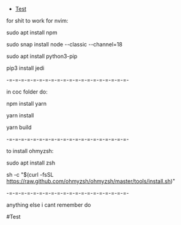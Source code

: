  - [Test](#test)

for shit to work for nvim:

sudo apt install npm

sudo snap install node --classic --channel=18

sudo apt install python3-pip

pip3 install jedi

-=-=-=-=-=-=-=-=-=-=-=-=-=-=-=-=-=-=-=-=-

in coc folder do:

npm install yarn

yarn install

yarn build

-=-=-=-=-=-=-=-=-=-=-=-=-=-=-=-=-=-=-=-=-

to install ohmyzsh:

sudo apt install zsh

sh -c "$(curl -fsSL https://raw.github.com/ohmyzsh/ohmyzsh/master/tools/install.sh)"

-=-=-=-=-=-=-=-=-=-=-=-=-=-=-=-=-=-=-=-=-

anything else i cant remember do 

#Test
